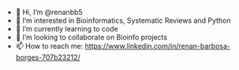 - 👋 Hi, I’m @renanbb5
- 👀 I’m interested in Bioinformatics, Systematic Reviews and Python
- 🌱 I’m currently learning to code
- 💞️ I’m looking to collaborate on Bioinfo projects
- 📫 How to reach me: https://www.linkedin.com/in/renan-barbosa-borges-707b23212/

<!---
renanbb5/renanbb5 is a ✨ special ✨ repository because its `README.md` (this file) appears on your GitHub profile.
You can click the Preview link to take a look at your changes.
--->
